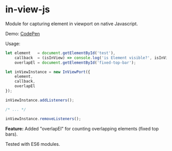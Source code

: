 # in-view-js
Module for capturing element in viewport on native Javascript.

Demo:
<a href="http://codepen.io/bullet_tooth/pen/XMRNWG" target="_blank">CodePen</a>

Usage:

```javascript
let element   = document.getElementById('test'),
    callback  = (isInView) => console.log('is Element visible?', isInView),
    overlapEl = document.getElementById('fixed-top-bar');

let inViewInstance = new InViewPort({
    element,
    callback,
    overlapEl
});

inViewInstance.addListeners();

/* ... */

inViewInstance.removeListeners();
```

**Feature:** Added "overlapEl" for counting overlapping elements (fixed top bars).

Tested with ES6 modules.